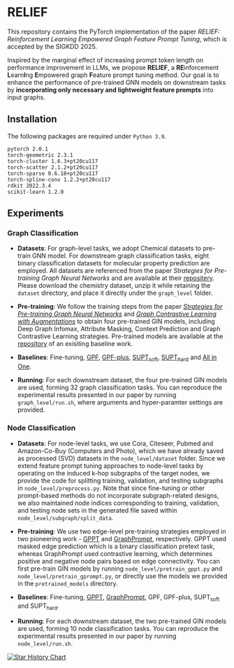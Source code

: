 # RELIEF
This repository contains the PyTorch implementation of the paper *RELIEF: Reinforcement Learning Empowered Graph Feature Prompt Tuning*, which is accepted by the SIGKDD 2025.

Inspired by the marginal effect of increasing prompt token length on performance improvement in LLMs, we propose **RELIEF**, a **RE**inforcement **L**earn**I**ng **E**mpowered graph **F**eature prompt tuning method. Our goal is to enhance the performance of pre-trained GNN models on downstream tasks by **incorporating only necessary and lightweight feature prompts** into input graphs.

## Installation

The following packages are required under `Python 3.9`.

```
pytorch 2.0.1
torch-geometric 2.3.1
torch-cluster 1.6.3+pt20cu117
torch-scatter 2.1.2+pt20cu117
torch-sparse 0.6.18+pt20cu117
torch-spline-conv 1.2.2+pt20cu117
rdkit 2022.3.4
scikit-learn 1.2.0
```

## Experiments

### Graph Classification

- **Datasets**: For graph-level tasks, we adopt Chemical datasets to pre-train GNN model. For downstream graph classification tasks, eight binary classification datasets for molecular property prediction are employed. All datasets are referenced from the paper *Strategies for Pre-training Graph Neural Networks* and are available at their [repositery](https://github.com/snap-stanford/pretrain-gnns/tree/master/chem). Please download the chemistry dataset, unzip it while retaining the `dataset` directory, and place it directly under the `graph_level` folder.

- **Pre-training**: We follow the training steps from the paper [*Strategies for Pre-training Graph Neural Networks*](https://github.com/snap-stanford/pretrain-gnns) and [*Graph Contrastive Learning with Augmentations*](https://github.com/Shen-Lab/GraphCL) to obtain four pre-trained GIN models, including Deep Graph Infomax, Attribute Masking, Context Prediction and Graph Contrastive Learning strategies. Pre-trained models are available at the [repository](https://github.com/LuckyTiger123/GPF/tree/main/chem/pretrained_models) of an exisiting baseline work.

- **Baselines**: Fine-tuning, [GPF](https://github.com/LuckyTiger123/GPF), [GPF-plus](https://github.com/LuckyTiger123/GPF), [SUPT<sub>soft</sub>](https://anonymous.4open.science/r/SUPT-F7B1), [SUPT<sub>hard</sub>](https://anonymous.4open.science/r/SUPT-F7B1) and [All in One](https://github.com/sheldonresearch/ProG). 

- **Running**: For each downstream dataset, the four pre-trained GIN models are used, forming 32 graph classification tasks. You can reproduce the experimental results presented in our paper by running `graph_level/run.sh`, where arguments and hyper-paramter settings are provided.


### Node Classification

- **Datasets**: For node-level tasks, we use Cora, Citeseer, Pubmed and Amazon-Co-Buy (Computers and Photo), which we have already saved as processed (SVD) datasets in the `node_level/dataset` folder. Since we extend feature prompt tuning approaches to node-level tasks by operating on the induced k-hop subgraphs of the target nodes, we provide the code for splitting training, validation, and testing subgraphs in `node_level/preprocess.py`. Note that since fine-tuning or other prompt-based methods do not incorporate subgraph-related designs, we also maintained node indices corresponding to training, validation, and testing node sets in the generated file saved within `node_level/subgraph/split_data`.

- **Pre-training**: We use two edge-level pre-training strategies employed in two pioneering work - [GPPT](https://github.com/MingChen-Sun/GPPT) and [GraphPrompt](https://github.com/Starlien95/GraphPrompt), respectively. GPPT used masked edge prediction which is a binary classification pretext task, whereas GraphPrompt used contrastive learning, which determines positive and negative node pairs based on edge connectivity. You can first pre-train GIN models by running `node_level/pretrain_gppt.py` and `node_level/pretrain_gprompt.py`, or directly use the models we provided in the `pretrained_models` directory. 

- **Baselines**: Fine-tuning, [GPPT](https://github.com/MingChen-Sun/GPPT), [GraphPrompt](https://github.com/Starlien95/GraphPrompt), GPF, GPF-plus, SUPT<sub>soft</sub> and SUPT<sub>hard</sub>.

- **Running**: For each downstream dataset, the two pre-trained GIN models are used, forming 10 node classification tasks. You can reproduce the experimental results presented in our paper by running `node_level/run.sh`.



[![Star History Chart](https://api.star-history.com/svg?repos=JasonZhujp/RELIEF&type=Date)](https://www.star-history.com/#JasonZhujp/RELIEF&Date)
